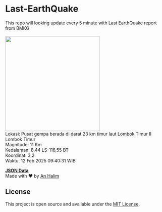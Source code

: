 # Last-EarthQuake
This repo will looking update every 5 minute with Last EarthQuake report from BMKG
<br>
<br>
<img src="undefined" width="300"/>
<br>
Lokasi: Pusat gempa berada di darat 23 km timur laut Lombok Timur  II Lombok Timur <br>
Magnitude: 11 Km <br>
Kedalaman: 8,44 LS-116,55 BT <br>
Koordinat: 3,2 <br>
Waktu: 12 Feb 2025 09:40:31 WIB <br>

<a href="./data/data.json">**JSON Data**</a>
<br>
Made with ❤️ by <a href="https://github.com/an-halim">An Halim</a>
## License

This project is open source and available under the [MIT License](LICENSE).
